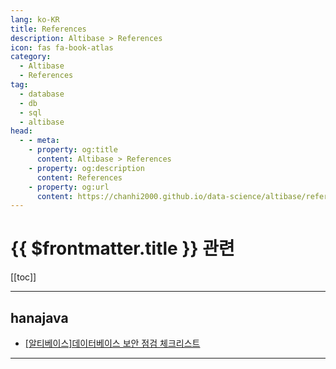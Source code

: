 ```yaml
---
lang: ko-KR
title: References
description: Altibase > References
icon: fas fa-book-atlas
category:
  - Altibase
  - References
tag: 
  - database
  - db
  - sql
  - altibase
head:
  - - meta:
    - property: og:title
      content: Altibase > References
    - property: og:description
      content: References
    - property: og:url
      content: https://chanhi2000.github.io/data-science/altibase/references.html
---
```


# {{ $frontmatter.title }} 관련

[[toc]]

---

## hanajava

- [[알티베이스]데이터베이스 보안 점검 체크리스트](https://m.blog.naver.com/hanajava/220502096562)

---

<TagLinks />